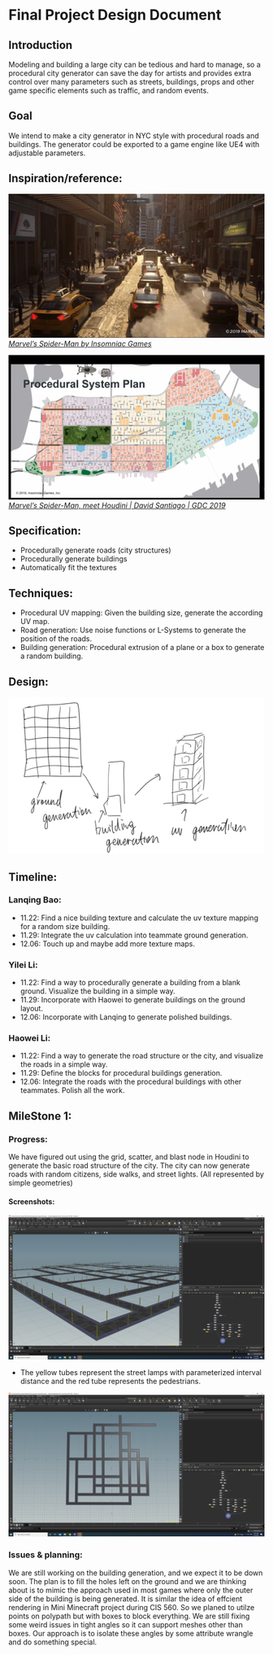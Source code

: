 # Final Project Design Document

## Introduction
Modeling and building a large city can be tedious and hard to manage, so a procedural city generator can save the day for artists and provides extra control over many parameters such as streets, buildings, props and other game specific elements such as traffic, and random events.

## Goal
We intend to make a city generator in NYC style with procedural roads and buildings. The generator could be exported to a game engine like UE4 with adjustable parameters.

## Inspiration/reference:
![](Spdierman2.png)
*[Marvel’s Spider-Man by Insomniac Games](https://www.playstation.com/en-us/games/marvels-spider-man/)*

![](Spiderman1.png)
*[Marvel’s Spider-Man, meet Houdini | David Santiago | GDC 2019](https://www.youtube.com/watch?v=D0ERCi9mMZg)*

## Specification:
- Procedurally generate roads (city structures)
- Procedurally generate buildings
- Automatically fit the textures

## Techniques:
- Procedural UV mapping: Given the building size, generate the according UV map. 
- Road generation: Use noise functions or L-Systems to generate the position of the roads.
- Building generation: Procedural extrusion of a plane or a box to generate a random building.

## Design:
![](./Design.png)

## Timeline:
### Lanqing Bao:
- 11.22: 	Find a nice building texture and calculate the uv texture mapping for a random size building.
- 11.29: Integrate the uv calculation into teammate ground generation.
- 12.06: Touch up and maybe add more texture maps.

### Yilei Li:
- 11.22: Find a way to procedurally generate a building from a blank ground. Visualize the building in a simple way.
- 11.29: Incorporate with Haowei to generate buildings on the ground layout.
- 12.06: Incorporate with Lanqing to generate polished buildings.

### Haowei Li:
- 11.22: Find a way to generate the road structure or the city, and visualize the roads in a simple way.
- 11.29: Define the blocks for procedural buildings generation.
- 12.06: Integrate the roads with the procedural buildings with other teammates. Polish all the work.

## MileStone 1:
### Progress: 
We have figured out using the grid, scatter, and blast node in Houdini to generate the basic road structure of the city. The city can now generate roads with random citizens, side walks, and street lights. (All represented by simple geometries)
#### Screenshots:
![](./Result.png)

- The yellow tubes represent the street lamps with parameterized interval distance and the red tube represents the pedestrians. 

![](./Result2.png)

### Issues & planning:
We are still working on the building generation, and we expect it to be down soon. The plan is to fill the holes left on the ground and we are thinking about is to mimic the approach used in most games where only the outer side of the building is being generated. It is similar the idea of effcient rendering in Mini Minecraft project during CIS 560. So we planed to utilze points on polypath but with boxes to block everything. We are still fixing some weird issues in tight angles so it can support meshes other than boxes. Our approach is to isolate these angles by some attribute wrangle and do something special.
